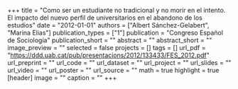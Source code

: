 +++
title = "Como ser un estudiante no tradicional y no morir en el intento. El impacto del nuevo perfil de universitarios en el abandono de los estudios"
date = "2012-01-01"
authors = ["Albert Sánchez-Gelabert", "Marina Elias"]
publication_types = ["1"]
publication = "Congreso Español de Sociología"
publication_short = ""
abstract = ""
abstract_short = ""
image_preview = ""
selected = false
projects = []
tags = []
url_pdf = "https://ddd.uab.cat/pub/presentacions/2012/133433/FES_2012.pdf"
url_preprint = ""
url_code = ""
url_dataset = ""
url_project = ""
url_slides = ""
url_video = ""
url_poster = ""
url_source = ""
math = true
highlight = true
[header]
image = ""
caption = ""
+++
